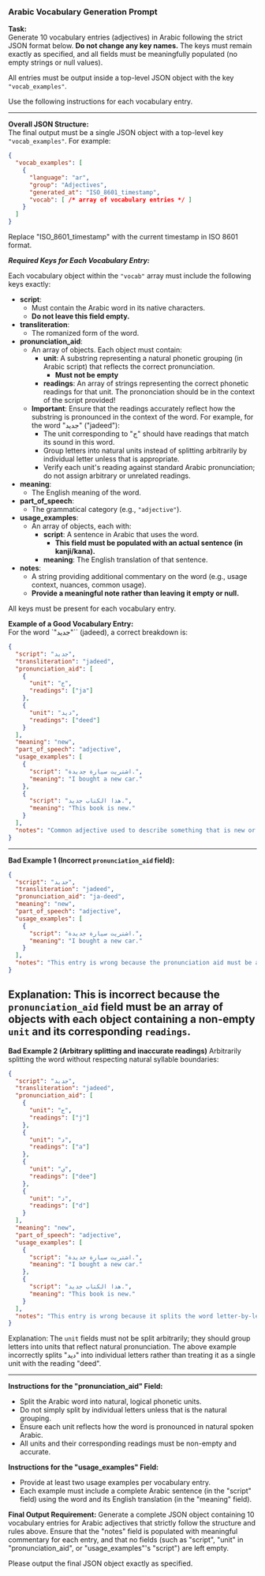 ### Arabic Vocabulary Generation Prompt

**Task:**  
Generate 10 vocabulary entries (adjectives) in Arabic following the strict JSON format below. **Do not change any key names.** The keys must remain exactly as specified, and all fields must be meaningfully populated (no empty strings or null values).

All entries must be output inside a top-level JSON object with the key `"vocab_examples"`.

Use the following instructions for each vocabulary entry.

---

**Overall JSON Structure:**  
The final output must be a single JSON object with a top-level key `"vocab_examples"`. For example:

```json
{
  "vocab_examples": [
    {
      "language": "ar",
      "group": "Adjectives",
      "generated_at": "ISO_8601_timestamp",
      "vocab": [ /* array of vocabulary entries */ ]
    }
  ]
}
```

Replace "ISO_8601_timestamp" with the current timestamp in ISO 8601 format.

***Required Keys for Each Vocabulary Entry:***

Each vocabulary object within the `"vocab"` array must include the following keys exactly:

- **script**:
  - Must contain the Arabic word in its native characters.
  - **Do not leave this field empty.**
- **transliteration**: 
  - The romanized form of the word.  
- **pronunciation_aid**: 
  - An array of objects. Each object must contain:
    - **unit**: A substring representing a natural phonetic grouping (in Arabic script) that reflects the correct pronunciation.
      - **Must not be empty**
    - **readings**: An array of strings representing the correct phonetic readings for that unit. The prononciation should be in the context of the script provided! 
  - **Important**: Ensure that the readings accurately reflect how the substring is pronounced in the context of the word. For example, for the word "جديد" ("jadeed"):
    - The unit corresponding to "ج" should have readings that match its sound in this word.
    - Group letters into natural units instead of splitting arbitrarily by individual letter unless that is appropriate.
    - Verify each unit's reading against standard Arabic pronunciation; do not assign arbitrary or unrelated readings.
- **meaning**: 
  - The English meaning of the word.  
- **part_of_speech**: 
  - The grammatical category (e.g., `"adjective"`).  
- **usage_examples**: 
  - An array of objects, each with:
    - **script**: A sentence in Arabic that uses the word.
      - **This field must be populated with an actual sentence (in kanji/kana).**
    - **meaning**: The English translation of that sentence.
- **notes**: 
  - A string providing additional commentary on the word (e.g., usage context, nuances, common usage).
  - **Provide a meaningful note rather than leaving it empty or null.**

All keys must be present for each vocabulary entry.

**Example of a Good Vocabulary Entry:**  
For the word `"جديد"`` (jadeed), a correct breakdown is:
```json
{
  "script": "جديد",
  "transliteration": "jadeed",
  "pronunciation_aid": [
    {
      "unit": "ج",
      "readings": ["ja"]
    },
    {
      "unit": "ديد",
      "readings": ["deed"]
    }
  ],
  "meaning": "new",
  "part_of_speech": "adjective",
  "usage_examples": [
    {
      "script": "اشتريت سيارة جديدة.",
      "meaning": "I bought a new car."
    },
    {
      "script": "هذا الكتاب جديد.",
      "meaning": "This book is new."
    }
  ],
  "notes": "Common adjective used to describe something that is new or recently introduced."
}
```
---
**Bad Example 1 (Incorrect `pronunciation_aid` field):**
```json
{
  "script": "جديد",
  "transliteration": "jadeed",
  "pronunciation_aid": "ja-deed",
  "meaning": "new",
  "part_of_speech": "adjective",
  "usage_examples": [
    {
      "script": "اشتريت سيارة جديدة.",
      "meaning": "I bought a new car."
    }
  ],
  "notes": "This entry is wrong because the pronunciation aid must be an array of objects, not a single string."
}
```
Explanation: This is incorrect because the `pronunciation_aid` field must be an array of objects with each object containing a non-empty `unit` and its corresponding `readings`.
---

**Bad Example 2 (Arbitrary splitting and inaccurate readings)**
Arbitrarily splitting the word without respecting natural syllable boundaries:
```json
{
  "script": "جديد",
  "transliteration": "jadeed",
  "pronunciation_aid": [
    {
      "unit": "ج",
      "readings": ["j"]
    },
    {
      "unit": "د",
      "readings": ["a"]
    },
    {
      "unit": "ي",
      "readings": ["dee"]
    },
    {
      "unit": "د",
      "readings": ["d"]
    }
  ],
  "meaning": "new",
  "part_of_speech": "adjective",
  "usage_examples": [
    {
      "script": "اشتريت سيارة جديدة.",
      "meaning": "I bought a new car."
    },
    {
      "script": "هذا الكتاب جديد.",
      "meaning": "This book is new."
    }
  ],
  "notes": "This entry is wrong because it splits the word letter-by-letter rather than grouping into natural phonetic units. The natural grouping for 'جديد' is 'ج' and 'ديد'."
}
```
Explanation: The `unit` fields must not be split arbitrarily; they should group letters into units that reflect natural pronunciation. The above example incorrectly splits "ديد" into individual letters rather than treating it as a single unit with the reading "deed".


---

**Instructions for the "pronunciation_aid" Field:**
- Split the Arabic word into natural, logical phonetic units.
- Do not simply split by individual letters unless that is the natural grouping.
- Ensure each unit reflects how the word is pronounced in natural spoken Arabic.
- All units and their corresponding readings must be non-empty and accurate.

**Instructions for the "usage_examples" Field:**
- Provide at least two usage examples per vocabulary entry.
- Each example must include a complete Arabic sentence (in the "script" field) using the word and its English translation (in the "meaning" field).

**Final Output Requirement:**
Generate a complete JSON object containing 10 vocabulary entries for Arabic adjectives that strictly follow the structure and rules above. Ensure that the "notes" field is populated with meaningful commentary for each entry, and that no fields (such as "script", "unit" in "pronunciation_aid", or "usage_examples"'s "script") are left empty.

Please output the final JSON object exactly as specified.
